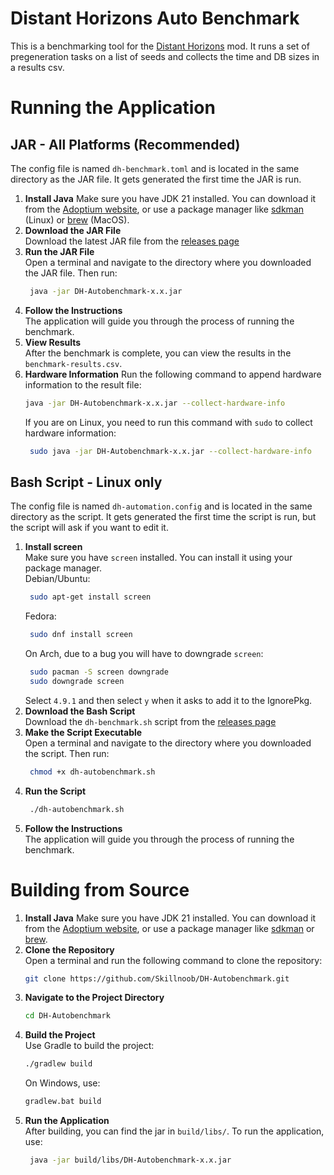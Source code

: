 # Distant Horizons Auto Benchmark
This is a benchmarking tool for the [Distant Horizons](https://modrinth.com/mod/distanthorizons) mod. It runs a set of pregeneration tasks on a list of seeds and collects the time and DB sizes in a results csv.

# Running the Application

## JAR - All Platforms (Recommended)
The config file is named `dh-benchmark.toml` and is located in the same directory as the JAR file. It gets generated the first time the JAR is run.
1. **Install Java**
   Make sure you have JDK 21 installed. You can download it from the [Adoptium website](https://adoptium.net/temurin/releases/?version=21), or use a package manager like [sdkman](https://sdkman.io/) (Linux) or [brew](https://brew.sh/) (MacOS).
2. **Download the JAR File**  
   Download the latest JAR file from the [releases page](https://github.com/Skillnoob/DH-Autobenchmark/releases)
3. **Run the JAR File**  
   Open a terminal and navigate to the directory where you downloaded the JAR file. Then run:
   ```bash
    java -jar DH-Autobenchmark-x.x.jar
   ```
4. **Follow the Instructions**  
   The application will guide you through the process of running the benchmark.
5. **View Results**  
   After the benchmark is complete, you can view the results in the `benchmark-results.csv`.
6. **Hardware Information**
   Run the following command to append hardware information to the result file:
    ```bash
    java -jar DH-Autobenchmark-x.x.jar --collect-hardware-info
    ```
   If you are on Linux, you need to run this command with `sudo` to collect hardware information:
   ```bash
    sudo java -jar DH-Autobenchmark-x.x.jar --collect-hardware-info
   ```

## Bash Script - Linux only
The config file is named `dh-automation.config` and is located in the same directory as the script. It gets generated the first time the script is run, but the script will ask if you want to edit it.
1. **Install screen**  
   Make sure you have `screen` installed. You can install it using your package manager.\
   Debian/Ubuntu:
   ```bash
    sudo apt-get install screen
   ```
   Fedora:
   ```bash
    sudo dnf install screen
   ```
   On Arch, due to a bug you will have to downgrade `screen`:
    ```bash
     sudo pacman -S screen downgrade
     sudo downgrade screen
    ```
   Select `4.9.1` and then select `y` when it asks to add it to the IgnorePkg.
2. **Download the Bash Script**  
   Download the `dh-benchmark.sh` script from
   the [releases page](https://github.com/Skillnoob/DH-Autobenchmark/releases)
3. **Make the Script Executable**  
   Open a terminal and navigate to the directory where you downloaded the script. Then run:
   ```bash
    chmod +x dh-autobenchmark.sh
   ```
4. **Run the Script**
    ```bash
     ./dh-autobenchmark.sh
    ```
5. **Follow the Instructions**\
   The application will guide you through the process of running the benchmark.

# Building from Source

1. **Install Java**
   Make sure you have JDK 21 installed. You can download it from the [Adoptium website](https://adoptium.net/temurin/releases/?version=21), or use a package manager like [sdkman](https://sdkman.io/) or [brew](https://brew.sh/).
2. **Clone the Repository**  
   Open a terminal and run the following command to clone the repository:
   ```bash
   git clone https://github.com/Skillnoob/DH-Autobenchmark.git
   ```
3. **Navigate to the Project Directory**
   ```bash
   cd DH-Autobenchmark
   ```
4. **Build the Project**  
   Use Gradle to build the project:
   ```bash
   ./gradlew build
   ```
   On Windows, use:
   ```cmd
   gradlew.bat build
   ```
5. **Run the Application**  
   After building, you can find the jar in `build/libs/`. To run the application, use:
   ```bash
    java -jar build/libs/DH-Autobenchmark-x.x.jar
   ```